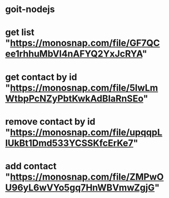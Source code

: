 # goit-nodejs

# get list "https://monosnap.com/file/GF7QCee1rhhuMbVl4nAFYQ2YxJcRYA"

# get contact by id "https://monosnap.com/file/5lwLmWtbpPcNZyPbtKwkAdBIaRnSEo"

# remove contact by id "https://monosnap.com/file/upqqpLIUkBt1Dmd533YCSSKfcErKe7"

# add contact "https://monosnap.com/file/ZMPwOU96yL6wVYo5gq7HnWBVmwZgjG"
